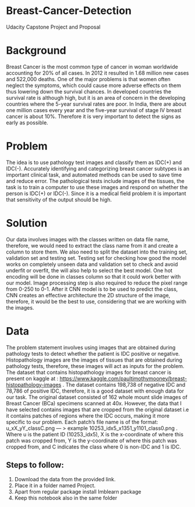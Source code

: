 # Breast-Cancer-Detection
Udacity Capstone Project and Proposal 
# Background
Breast Cancer is the most common type of cancer in woman worldwide accounting for 20% of all cases. In 2012 it resulted in 1.68 million new cases and 522,000 deaths. One of the major problems is that women often neglect the symptoms, which could cause more adverse effects on them thus lowering down the survival chances. In developed countries the survival rate is although high, but it is an area of concern in the developing countries where the 5-year survival rates are poor. In India, there are about one million cases every year and the five-year survival of stage IV breast cancer is about 10%. Therefore it is very important to detect the signs as early as possible. 

# Problem
The idea is to use pathology test images and classify them as IDC(+) and IDC(-). Accurately identifying and categorizing breast cancer subtypes is an important clinical task, and automated methods can be used to save time and reduce error. The pathological tests include images of the tissues, the task is to train a computer to use these images and respond on whether the person is IDC(+) or IDC(-). Since it is a medical field problem it is important that sensitivity of the output should be high. 

# Solution 
Our data involves images with the classes written on data file name, therefore, we would need to extract the class name from it and create a column to store them. We also need to split the dataset into the  training set, validation set and testing set. Testing set for checking how good the model works on completely unseen data and validation set to check and avoid underfit or overfit, the will also help to select the best model. One hot encoding will be done in classes column so that it could work better with our model. Image processing step is also required to reduce the pixel range from 0-250 to 0-1. After it CNN model is to be used to predict the class, CNN creates an effective architecture   the 2D structure of the image, therefore, it would be the best to use, considering that we are working with the images.

# Data
The problem statement involves using images that are obtained during pathology tests to detect whether the patient is IDC positive or negative. Histopathology images are the images of tissues that are obtained during pathology tests, therefore, these images will act as inputs for the problem.
  The dataset that contains histopathology images for breast cancer is present on kaggle at : https://www.kaggle.com/paultimothymooney/breast-histopathology-images . The dataset contains 198,738 of negative IDC and 78,786 of positive IDC, therefore, it is a good dataset with enough data for our task. The original dataset consisted of 162 whole mount slide images of Breast Cancer (BCa) specimens scanned at 40x. However, the data that I have selected contains images that are cropped from the original dataset i.e it contains patches of regions where the IDC occurs, making it more specific to our problem. Each patch’s file name is of the format: u_xX_yY_classC.png — > example 10253_idx5_x1351_y1101_class0.png . Where u is the patient ID (10253_idx5), X is the x-coordinate of where this patch was cropped from, Y is the y-coordinate of where this patch was cropped from, and C indicates the class where 0 is non-IDC and 1 is IDC.

## Steps to follow:
1. Download the data from the provided link.
2. Place it in a folder named Project.
3. Apart from regular package install Imblearn package
4. Keep this notebook also in the same folder
